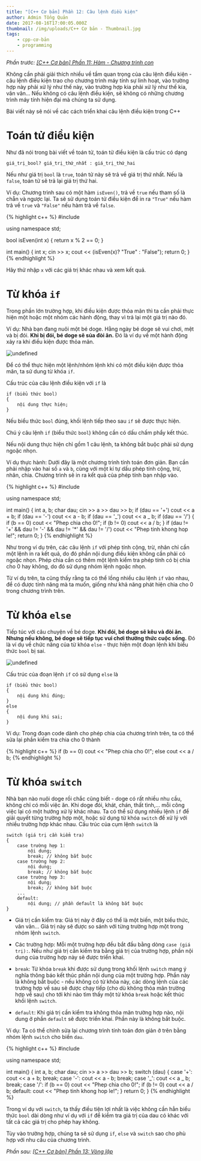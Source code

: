 ```yaml
---
title: "[C++ Cơ bản] Phần 12: Câu lệnh điều kiện"
author: Admin Tổng Quản
date: 2017-08-16T17:00:05.000Z
thumbnail: /img/uploads/C++ Cơ bản - Thumbnail.jpg
tags:
    - cpp-cơ-bản
    - programming
---
```


_Phần trước: [\[C++ Cơ bản\] Phần 11: Hàm - Chương trình con](http://cowboycoder.vercel.app/article/c-co-ban-phan-11-ham-chuong-trinh-con)_

Không cần phải giải thích nhiều về tầm quan trọng của câu lệnh điều kiện - câu lệnh điều kiện trao cho chương trình máy tính sự linh hoạt, vào trường hợp này phải xử lý như thế này, vào trường hợp kia phải xử lý như thế kia, vân vân… Nếu không có câu lệnh điều kiện, sẽ không có những chương trình máy tính hiện đại mà chúng ta sử dụng.

Bài viết này sẽ nói về các cách triển khai câu lệnh điều kiện trong C++

# Toán tử điều kiện

Như đã nói trong bài viết về toán tử, toán tử điều kiện là cấu trúc có dạng

```
giá_trị_bool? giá_trị_thứ_nhất : giá_trị_thứ_hai
```

Nếu như giá trị `bool` là `true`, toán tử này sẽ trả về giá trị thứ nhất. Nếu là `false`, toán tử sẽ trả lại giá trị thứ hai.

Ví dụ: Chương trình sau có một hàm `isEven()`, trả về `true` nếu tham số là chẵn và ngược lại. Ta sẽ sử dụng toán tử điều kiện để in ra `"True"` nếu hàm trả về `true` và `"False"` nếu hàm trả về `false`.

{% highlight c++ %}
#include <iostream>

using namespace std;

bool isEven(int x)
{
return x % 2 == 0;
}

int main()
{
int x; cin >> x;
cout << (isEven(x)? "True" : "False");
return 0;
}
{% endhighlight %}

Hãy thử nhập `x` với các giá trị khác nhau và xem kết quả.

# Từ khóa `if`

Trong phần lớn trường hợp, khi điều kiện được thỏa mãn thì ta cần phải thực hiện một hoặc một nhóm các hành động, thay vì trả lại một giá trị nào đó.

Ví dụ: Nhà bạn đang nuôi một bé doge. Hằng ngày bé doge sẽ vui chơi, mệt và bị đói. **Khi bị đói, bé doge sẽ sủa đòi ăn.** Đó là ví dụ về một hành động xảy ra khi điều kiện được thỏa mãn.

![undefined](/img/uploads/cpp-cơ-bản-12-1.jpg)

Để có thể thực hiện một lệnh/nhóm lệnh khi có một điều kiện được thỏa mãn, ta sử dung từ khóa `if`.

Cấu trúc của câu lệnh điều kiện với `if` là

```
if (biểu thức bool)
{
    nội dung thực hiện;
}
```

Nếu biểu thức `bool` đúng, khối lệnh tiếp theo sau `if` sẽ được thực hiện.

Chú ý câu lệnh `if` (biểu thức `bool`) không cần có dấu chấm phẩy kết thúc.

Nếu nội dung thực hiện chỉ gồm 1 câu lệnh, ta không bắt buộc phải sử dụng ngoặc nhọn.

Ví dụ thực hành: Dưới đây là một chương trình tính toán đơn giản. Bạn cần phải nhập vào hai số `a` và `b`, cùng với một kí tự dấu phép tính cộng, trừ, nhân, chia. Chương trình sẽ in ra kết quả của phép tính bạn nhập vào.

{% highlight c++ %}
#include <iostream>

using namespace std;

int main()
{
int a, b;
char dau;
cin >> a >> dau >> b;
if (dau == '+')
cout << a + b;
if (dau == '-')
cout << a - b;
if (dau == '_')
cout << a _ b;
if (dau == '/')
{
if (b == 0)
cout << "Phep chia cho 0!";
if (b != 0)
cout << a / b;
}
if (dau != '+' && dau != '-' && dau != '\*' && dau != '/')
cout << "Phep tinh khong hop le!";
return 0;
}
{% endhighlight %}

Như trong ví dụ trên, các câu lệnh `if` với phép tính cộng, trừ, nhân chỉ cần một lệnh in ra kết quả, do đó phần nội dung điều kiện không cần phải có ngoặc nhọn. Phép chia cần có thêm một lệnh kiểm tra phép tính có bị chia cho 0 hay không, do đó sử dụng nhóm lệnh ngoặc nhọn.

Từ ví dụ trên, ta cũng thấy rằng ta có thể lồng nhiều câu lệnh `if` vào nhau, để có được tính năng mà ta muốn, giống như khả năng phát hiện chia cho 0 trong chương trình trên.

# Từ khóa `else`

Tiếp túc với câu chuyện về bé doge. **Khi đói, bé doge sẽ kêu và đòi ăn. Nhưng nếu không, bé doge sẽ tiếp tục vui chơi thưởng thức cuộc sống.** Đó là ví dụ về chức năng của từ khóa `else` - thực hiện một đoạn lệnh khi biểu thức `bool` bị sai.

![undefined](/img/uploads/cpp-cơ-bản-12-2.jpg)

Cấu trúc của đoạn lệnh `if` có sử dụng `else` là

```
if (biểu thức bool)
{
    nội dung khi đúng;
}
else
{
    nội dung khi sai;
}
```

Ví dụ: Trong đoạn code dành cho phép chia của chương trình trên, ta có thể sửa lại phần kiểm tra chia cho 0 thành

{% highlight c++ %}
if (b == 0)
cout << "Phep chia cho 0!";
else
cout << a / b;
{% endhighlight %}

# Từ khóa `switch`

Nhà bạn nào nuôi doge rồi chắc cũng biết - doge có rất nhiều nhu cầu, không chỉ có mỗi việc ăn. Khi doge đói, khát, chán, thất tình,… mỗi công việc lại có một hướng xử lý khác nhau. Ta có thể sử dụng nhiều lệnh `if` để giải quyết từng trường hợp một, hoặc sử dụng từ khóa `switch` để xử lý với nhiều trường hợp khác nhau.
Cấu trúc của cụm lệnh `switch` là

```
switch (giá trị cần kiểm tra)
{
    case trường hợp 1:
        nội dung;
        break; // không bắt buộc
    case trường hợp 2:
        nội dung;
        break; // không bắt buộc
    case trường hợp 3:
        nội dung;
        break; // không bắt buộc
    ...
    default:
        nội dung; // phần default là không bắt buộc
}
```

-   Giá trị cần kiểm tra: Giá trị này ở đây có thể là một biến, một biểu thức, vân vân… Giá trị này sẽ được so sánh với từng trường hợp một trong nhóm lệnh `switch`.

-   Các trường hợp: Mỗi một trường hợp đều bắt đầu bằng dòng `case (giá trị):`. Nếu như giá trị cần kiểm tra bằng giá trị của trường hợp, phần nội dung của trường hợp này sẽ được triển khai.

-   `break`: Từ khóa `break` khi được sử dụng trong khối lệnh `switch` mang ý nghĩa thông báo kết thúc phần nội dung của một trường hợp. Phần này là không bắt buộc - nếu không có từ khóa này, các dòng lệnh của các trường hợp về sau sẽ được chạy tiếp (cho dù không thỏa mãn trường hợp về sau) cho tới khi nào tìm thấy một từ khóa `break` hoặc kết thúc khối lệnh `switch`.

-   `default`: Khi giá trị cần kiểm tra không thỏa mãn trường hợp nào, nội dung ở phần `default` sẽ được triển khai. Phần này là không bắt buộc.

Ví dụ: Ta có thể chỉnh sửa lại chương trình tính toán đơn giản ở trên bằng nhóm lệnh `switch` cho biến `dau`.

{% highlight c++ %}
#include <iostream>

using namespace std;

int main()
{
int a, b;
char dau;
cin >> a >> dau >> b;
switch (dau)
{
case '+':
cout << a + b;
break;
case '-':
cout << a - b;
break;
case '_':
cout << a _ b;
break;
case '/':
if (b == 0)
cout << "Phep chia cho 0!";
if (b != 0)
cout << a / b;
default:
cout << "Phep tinh khong hop le!";
}
return 0;
}
{% endhighlight %}

Trong ví dụ với `switch`, ta thấy điều tiện lợi nhất là việc không cần hẳn biểu thức `bool` dài dòng như ví dụ với `if` để kiểm tra giá trị của dau có khác với tất cả các giá trị cho phép hay không.

Tùy vào trường hợp, chúng ta sẽ sử dụng `if`, `else` và `switch` sao cho phù hợp với nhu cầu của chương trình.

_Phần sau: [\[C++ Cơ bản\] Phần 13: Vòng lặp](http://cowboycoder.vercel.app/article/c-co-ban-phan-13-vong-lap)_
